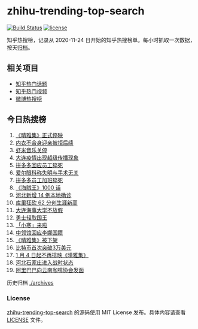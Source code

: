 # zhihu-trending-top-search

[![Build Status](https://github.com/justjavac/zhihu-trending-top-search/workflows/ci/badge.svg?branch=main)](https://github.com/justjavac/zhihu-trending-top-search/actions)
[![license](https://img.shields.io/github/license/justjavac/zhihu-trending-top-search)](https://github.com/justjavac/zhihu-trending-top-search/blob/main/LICENSE)

知乎热搜榜，记录从 2020-11-24 日开始的知乎热搜榜单。每小时抓取一次数据，按天[归档](./archives)。

## 相关项目

- [知乎热门话题](https://github.com/justjavac/zhihu-trending-hot-questions)
- [知乎热门视频](https://github.com/justjavac/zhihu-trending-hot-video)
- [微博热搜榜](https://github.com/justjavac/weibo-trending-hot-search)

## 今日热搜榜

<!-- BEGIN -->
<!-- 最后更新时间 Tue Jan 05 2021 18:19:08 GMT+0800 (CST) -->
1. [《晴雅集》正式停映](https://www.zhihu.com/search?q=晴雅集)
1. [内衣不合身迎亲被拒后续](https://www.zhihu.com/search?q=迎亲被拒)
1. [虾米音乐关停](https://www.zhihu.com/search?q=虾米音乐)
1. [大连疫情出现超级传播现象](https://www.zhihu.com/search?q=大连疫情)
1. [拼多多回应员工猝死](https://www.zhihu.com/search?q=拼多多回应)
1. [爱尔眼科称失明与手术无关](https://www.zhihu.com/search?q=爱尔眼科)
1. [拼多多员工加班猝死](https://www.zhihu.com/search?q=拼多多猝死)
1. [《海贼王》1000 话](https://www.zhihu.com/search?q=海贼王)
1. [河北新增 14 例本地确诊](https://www.zhihu.com/search?q=河北新增)
1. [库里狂砍 62 分创生涯新高](https://www.zhihu.com/search?q=库里)
1. [大连海事大学不放假](https://www.zhihu.com/search?q=大连海事大学)
1. [勇士轻取国王](https://www.zhihu.com/search?q=勇士)
1. [「小寒」来啦](https://www.zhihu.com/search?q=小寒)
1. [中领馆回应李娜国籍](https://www.zhihu.com/search?q=李娜国籍)
1. [《晴雅集》被下架](https://www.zhihu.com/search?q=晴雅集)
1. [比特币首次突破3万美元](https://www.zhihu.com/search?q=比特币)
1. [1 月 4 日起不再排映《晴雅集》](https://www.zhihu.com/search?q=晴雅集)
1. [河北石家庄进入战时状态](https://www.zhihu.com/search?q=河北疫情)
1. [阿里巴巴向云南咖啡协会发函](https://www.zhihu.com/search?q=阿里巴巴)
<!-- END -->

历史归档 [./archives](./archives)

### License

[zhihu-trending-top-search](https://github.com/justjavac/zhihu-trending-top-search) 的源码使用 MIT License 发布。具体内容请查看 [LICENSE](./LICENSE) 文件。

